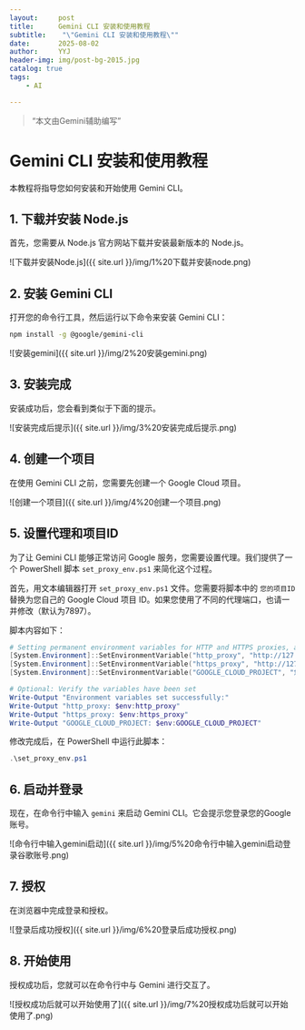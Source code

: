 ```yaml
---
layout:     post
title:      Gemini CLI 安装和使用教程
subtitle:    "\"Gemini CLI 安装和使用教程\""
date:       2025-08-02
author:     YYJ
header-img: img/post-bg-2015.jpg
catalog: true
tags:
    - AI

---
```


> “本文由Gemini辅助编写”


# Gemini CLI 安装和使用教程

本教程将指导您如何安装和开始使用 Gemini CLI。

## 1. 下载并安装 Node.js

首先，您需要从 Node.js 官方网站下载并安装最新版本的 Node.js。

![下载并安装Node.js]({{ site.url }}/img/1%20下载并安装node.png)

## 2. 安装 Gemini CLI

打开您的命令行工具，然后运行以下命令来安装 Gemini CLI：

```bash
npm install -g @google/gemini-cli
```

![安装gemini]({{ site.url }}/img/2%20安装gemini.png)

## 3. 安装完成

安装成功后，您会看到类似于下面的提示。

![安装完成后提示]({{ site.url }}/img/3%20安装完成后提示.png)

## 4. 创建一个项目

在使用 Gemini CLI 之前，您需要先创建一个 Google Cloud 项目。

![创建一个项目]({{ site.url }}/img/4%20创建一个项目.png)

## 5. 设置代理和项目ID

为了让 Gemini CLI 能够正常访问 Google 服务，您需要设置代理。我们提供了一个 PowerShell 脚本 `set_proxy_env.ps1` 来简化这个过程。

首先，用文本编辑器打开 `set_proxy_env.ps1` 文件。您需要将脚本中的 `您的项目ID` 替换为您自己的 Google Cloud 项目 ID。如果您使用了不同的代理端口，也请一并修改（默认为7897）。

脚本内容如下：
```powershell
# Setting permanent environment variables for HTTP and HTTPS proxies, and Google Cloud project
[System.Environment]::SetEnvironmentVariable("http_proxy", "http://127.0.0.1:7897", [System.EnvironmentVariableTarget]::User)
[System.Environment]::SetEnvironmentVariable("https_proxy", "http://127.0.0.1:7897", [System.EnvironmentVariableTarget]::User)
[System.Environment]::SetEnvironmentVariable("GOOGLE_CLOUD_PROJECT", "您的项目ID", [System.EnvironmentVariableTarget]::User)

# Optional: Verify the variables have been set
Write-Output "Environment variables set successfully:"
Write-Output "http_proxy: $env:http_proxy"
Write-Output "https_proxy: $env:https_proxy"
Write-Output "GOOGLE_CLOUD_PROJECT: $env:GOOGLE_CLOUD_PROJECT"
```

修改完成后，在 PowerShell 中运行此脚本：
```powershell
.\set_proxy_env.ps1
```

## 6. 启动并登录

现在，在命令行中输入 `gemini` 来启动 Gemini CLI。它会提示您登录您的Google账号。

![命令行中输入gemini启动]({{ site.url }}/img/5%20命令行中输入gemini启动登录谷歌账号.png)

## 7. 授权

在浏览器中完成登录和授权。

![登录后成功授权]({{ site.url }}/img/6%20登录后成功授权.png)

## 8. 开始使用

授权成功后，您就可以在命令行中与 Gemini 进行交互了。

![授权成功后就可以开始使用了]({{ site.url }}/img/7%20授权成功后就可以开始使用了.png)
